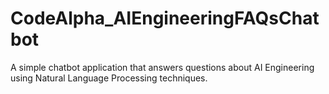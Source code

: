 # CodeAlpha_AIEngineeringFAQsChatbot
A simple chatbot application that answers questions about AI Engineering using Natural Language Processing techniques.
